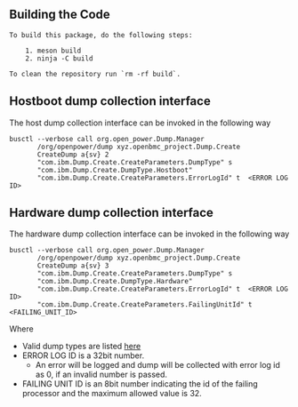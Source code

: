 ## Building the Code

```
To build this package, do the following steps:

    1. meson build
    2. ninja -C build

To clean the repository run `rm -rf build`.
```

## Hostboot dump collection interface

The host dump collection interface can be invoked in the following way

```
busctl --verbose call org.open_power.Dump.Manager
       /org/openpower/dump xyz.openbmc_project.Dump.Create
       CreateDump a{sv} 2
       "com.ibm.Dump.Create.CreateParameters.DumpType" s
       "com.ibm.Dump.Create.DumpType.Hostboot"
       "com.ibm.Dump.Create.CreateParameters.ErrorLogId" t  <ERROR LOG ID>
```

## Hardware dump collection interface

The hardware dump collection interface can be invoked in the following way

```
busctl --verbose call org.open_power.Dump.Manager
       /org/openpower/dump xyz.openbmc_project.Dump.Create
       CreateDump a{sv} 3
       "com.ibm.Dump.Create.CreateParameters.DumpType" s
       "com.ibm.Dump.Create.DumpType.Hardware"
       "com.ibm.Dump.Create.CreateParameters.ErrorLogId" t  <ERROR LOG ID>
       "com.ibm.Dump.Create.CreateParameters.FailingUnitId" t <FAILING_UNIT_ID>
```

Where
- Valid dump types are listed
  [here](https://github.com/openbmc/phosphor-dbus-interfaces/blob/master/yaml/com/ibm/Dump/Create.interface.yaml)
- ERROR LOG ID is a 32bit number.
  - An error will be logged and dump will be collected with error log id as 0,
    if an invalid number is passed.
- FAILING UNIT ID is an 8bit number indicating the id of the failing processor
  and the maximum allowed value is 32.



